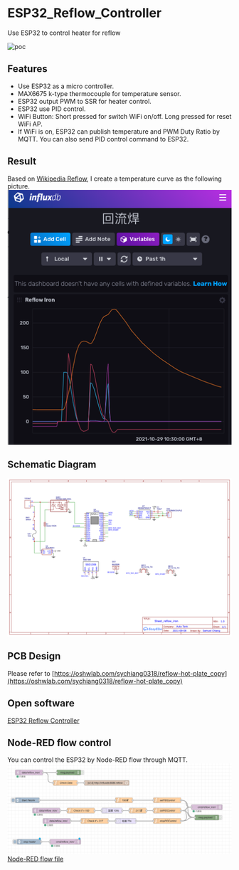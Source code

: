 # ESP32_Reflow_Controller
Use ESP32 to control heater for reflow

![poc](images/poc.png)

## Features
- Use ESP32 as a micro controller.
- MAX6675 k-type thermocouple for temperature sensor.
- ESP32 output PWM to SSR for heater control.
- ESP32 use PID control.
- WiFi Button: Short pressed for switch WiFi on/off. Long pressed for reset WiFi AP.
- If WiFi is on, ESP32 can publish temperature and PWM Duty Ratio by MQTT. You can also send PID control command to ESP32.

## Result
Based on [Wikipedia Reflow](https://en.wikipedia.org/wiki/Reflow_soldering), I create a temperature curve as the following picture.
![influxdb](images/influxdb_reflow.png)

## Schematic Diagram

![schematic](images/Schematic.png)

## PCB Design
Please refer to
[https://oshwlab.com/sychiang0318/reflow-hot-plate_copy](https://oshwlab.com/sychiang0318/reflow-hot-plate_copy)

## Open software
[ESP32 Reflow Controller](src/Reflow_Controller.ino)

## Node-RED flow control
You can control the ESP32 by Node-RED flow through MQTT.
![node-red](images/nodered_reflow_screenshot.png)
[Node-RED flow file](Node-RED_flow/nodered_reflow_flows.json)
